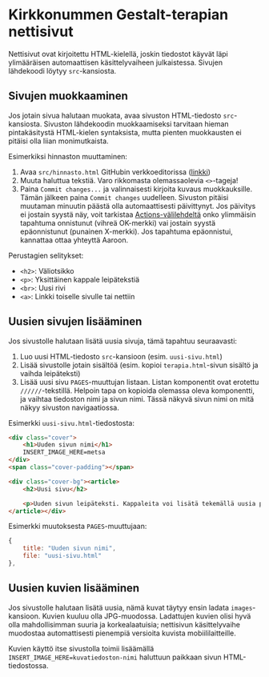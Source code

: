 # Kirkkonummen Gestalt-terapian nettisivut

Nettisivut ovat kirjoitettu HTML-kielellä, joskin tiedostot käyvät läpi ylimääräisen automaattisen käsittelyvaiheen julkaistessa. Sivujen lähdekoodi löytyy `src`-kansiosta.

## Sivujen muokkaaminen

Jos jotain sivua halutaan muokata, avaa sivuston HTML-tiedosto `src`-kansiosta. Sivuston lähdekoodin muokkaamiseksi tarvitaan hieman pintakäsitystä HTML-kielen syntaksista, mutta pienten muokkausten ei pitäisi olla liian monimutkaista.

Esimerkiksi hinnaston muuttaminen:

1. Avaa `src/hinnasto.html` GitHubin verkkoeditorissa ([linkki](https://github.com/HJfod/juice-nettisivut/edit/main/src/hinnasto.html))
2. Muuta haluttua tekstiä. Varo rikkomasta olemassaolevia `<>`-tageja!
3. Paina `Commit changes...` ja valinnaisesti kirjoita kuvaus muokkauksille. Tämän jälkeen paina `Commit changes` uudelleen. Sivuston pitäisi muutaman minuutin päästä olla automaattisesti päivittynyt. Jos päivitys ei jostain syystä näy, voit tarkistaa [Actions-välilehdeltä](https://github.com/HJfod/juice-nettisivut/actions) onko ylimmäisin tapahtuma onnistunut (vihreä OK-merkki) vai jostain syystä epäonnistunut (punainen X-merkki). Jos tapahtuma epäonnistui, kannattaa ottaa yhteyttä Aaroon.

Perustagien selitykset:
 - `<h2>`: Väliotsikko
 - `<p>`: Yksittäinen kappale leipätekstiä
 - `<br>`: Uusi rivi
 - `<a>`: Linkki toiselle sivulle tai nettiin

## Uusien sivujen lisääminen

Jos sivustolle halutaan lisätä uusia sivuja, tämä tapahtuu seuraavasti:

1. Luo uusi HTML-tiedosto `src`-kansioon (esim. `uusi-sivu.html`)
2. Lisää sivustolle jotain sisältöä (esim. kopioi `terapia.html`-sivun sisältö ja vaihda leipäteksti)
3. Lisää uusi sivu `PAGES`-muuttujan listaan. Listan komponentit ovat erotettu `//////`-tekstillä. Helpoin tapa on kopioida olemassa oleva komponentti, ja vaihtaa tiedoston nimi ja sivun nimi. Tässä näkyvä sivun nimi on mitä näkyy sivuston navigaatiossa.

Esimerkki `uusi-sivu.html`-tiedostosta:

```html
<div class="cover">
    <h1>Uuden sivun nimi</h1>
    INSERT_IMAGE_HERE=metsa
</div>
<span class="cover-padding"></span>

<div class="cover-bg"><article>
    <h2>Uusi sivu</h2>

    <p>Uuden sivun leipäteksti. Kappaleita voi lisätä tekemällä uusia p-elementtejä. Väliotsikoita voi lisätä h2-elementeillä.</p>
</article></div>
```

Esimerkki muutoksesta `PAGES`-muuttujaan:

```js
{
    title: "Uuden sivun nimi",
    file: "uusi-sivu.html"
},
```

## Uusien kuvien lisääminen

Jos sivustolle halutaan lisätä uusia, nämä kuvat täytyy ensin ladata `images`-kansioon. Kuvien kuuluu olla JPG-muodossa. Ladattujen kuvien olisi hyvä olla mahdollisimman suuria ja korkealaatuisia; nettisivun käsittelyvaihe muodostaa automattisesti pienempiä versioita kuvista mobiililaitteille.

Kuvien käyttö itse sivustolla toimii lisäämällä `INSERT_IMAGE_HERE=kuvatiedoston-nimi` haluttuun paikkaan sivun HTML-tiedostossa.
